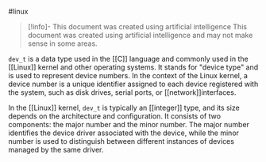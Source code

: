 #linux 
> [!info]- This document was created using artificial intelligence
> This document was created using artificial intelligence and may not make sense in some areas.

`dev_t` is a data type used in the [[C]] language and commonly used in the [[Linux]] kernel and other operating systems. It stands for "device type" and is used to represent device numbers. In the context of the Linux kernel, a device number is a unique identifier assigned to each device registered with the system, such as disk drives, serial ports, or [[network]]interfaces.

In the [[Linux]] kernel, `dev_t` is typically an [[integer]] type, and its size depends on the architecture and configuration. It consists of two components: the major number and the minor number. The major number identifies the device driver associated with the device, while the minor number is used to distinguish between different instances of devices managed by the same driver.